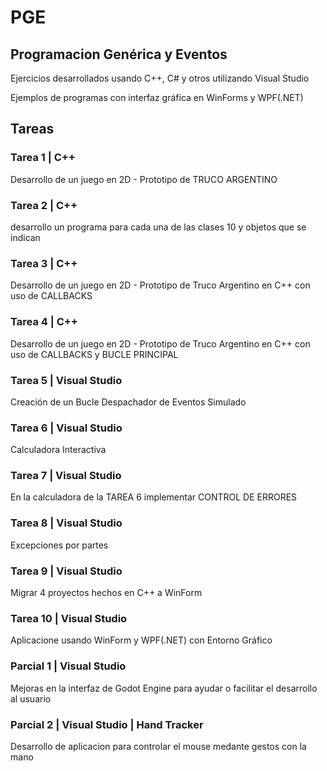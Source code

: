 # PGE

## Programacion Genérica y Eventos

Ejercicios desarrollados usando C++, C# y otros utilizando Visual Studio

Ejemplos de programas con interfaz gráfica en WinForms y WPF(.NET)

## Tareas

### Tarea 1 | C++

Desarrollo de un juego en 2D - Prototipo de TRUCO ARGENTINO 

### Tarea 2 | C++

desarrollo un programa para cada una de las clases 10 y objetos que se indican 

### Tarea 3 | C++

Desarrollo de un juego en 2D - Prototipo de Truco Argentino en C++ con uso de CALLBACKS 

### Tarea 4 | C++

Desarrollo de un juego en 2D - Prototipo de Truco Argentino en C++ con uso de CALLBACKS y BUCLE PRINCIPAL 

### Tarea 5 | Visual Studio

Creación de un Bucle Despachador de Eventos Simulado 

### Tarea 6 | Visual Studio

Calculadora Interactiva 

### Tarea 7 | Visual Studio

En la calculadora de la TAREA 6 implementar CONTROL DE ERRORES

### Tarea 8 | Visual Studio

Excepciones por partes

### Tarea 9 | Visual Studio

Migrar 4 proyectos hechos en C++ a WinForm

### Tarea 10 | Visual Studio

Aplicacione usando WinForm y WPF(.NET) con Entorno Gráfico

### Parcial 1 | Visual Studio

Mejoras en la interfaz de Godot Engine para ayudar o facilitar el desarrollo al usuario

### Parcial 2 | Visual Studio | Hand Tracker

Desarrollo de aplicacion para controlar el mouse medante gestos con la mano
